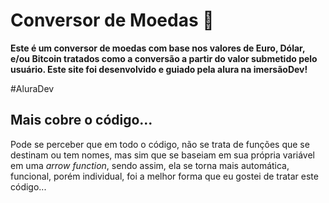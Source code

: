 # Conversor de Moedas 💸

**Este é um conversor de moedas com base nos valores de Euro, Dólar, e/ou Bitcoin tratados como a conversão a partir do valor submetido pelo usuário. Este site foi desenvolvido e guiado pela alura na imersãoDev!**

#AluraDev

## Mais cobre o código...

Pode se perceber que em todo o código, não se trata de funções que se destinam ou tem nomes, mas sim que se baseiam em sua própria variável em uma *arrow function*, sendo assim, ela se torna mais automática, funcional, porém individual, foi a melhor forma que eu gostei de tratar este código...
